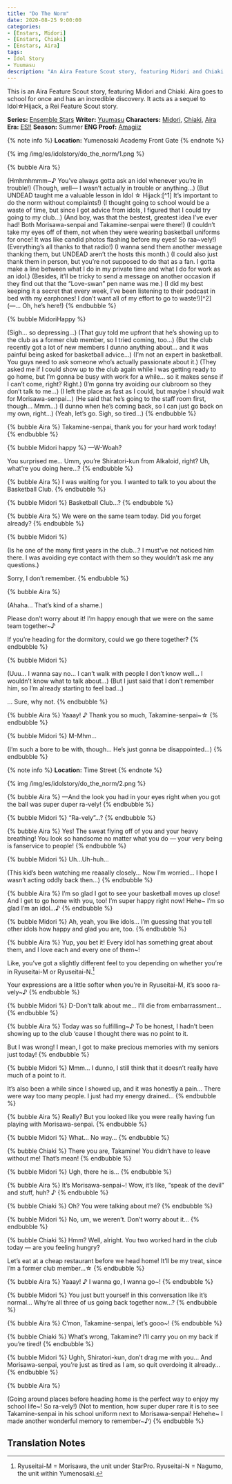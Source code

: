 ```yaml
---
title: "Do The Norm"
date: 2020-08-25 9:00:00
categories:
- [Enstars, Midori]
- [Enstars, Chiaki]
- [Enstars, Aira]
tags:
- Idol Story
- Yuumasu
description: "An Aira Feature Scout story, featuring Midori and Chiaki. Aira goes to school for once and has an incredible discovery."
---
```


This is an Aira Feature Scout story, featuring Midori and Chiaki. Aira goes to school for once and has an incredible discovery. It acts as a sequel to Idol☆Hijack, a Rei Feature Scout story.

**Series:** [Ensemble Stars](/categories/enstars)
**Writer:** [Yuumasu](/tags/Yuumasu)
**Characters:** [Midori](/categories/enstars/Midori), [Chiaki](/categories/enstars/Chiaki), [Aira](/categories/enstars/Aira)
**Era:** [ES!!](/aboutes)
**Season:** Summer
**ENG Proof:** [Amagiiz](https://ensemble-stars.fandom.com/wiki/User:Amagiiz)

<!-- more -->
<link rel="stylesheet" href="https://cdn.jsdelivr.net/npm/hexo-bubble/src/css/enst.min.css">
<link rel="stylesheet" href="https://cdn.jsdelivr.net/gh/310mc/css/css/esexp.css">

{% note info %}
**Location:** Yumenosaki Academy Front Gate
{% endnote %}

{% img /img/es/idolstory/do_the_norm/1.png %}

{% bubble Aira %}
<th>(Hmhmhmmm~♪ You’ve always gotta ask an idol whenever you’re in trouble!)</th>

<th>(Though, well— I wasn’t actually in trouble or anything…)</th>

<th>(But UNDEAD taught me a valuable lesson in Idol ☆ Hijack:[^1] It’s important to do the norm without complaints!)</th>

<th>(I thought going to school would be a waste of time, but since I got advice from idols, I figured that I could try going to my club…)</th>

<th>(And boy, was that the bestest, greatest idea I’ve ever had! Both Morisawa-senpai and Takamine-senpai were there!)</th>

<th>(I couldn’t take my eyes off of them, not when they were wearing basketball uniforms for once! It was like candid photos flashing before my eyes! So raa~vely!)</th>

<th>(Everything’s all thanks to that radio!)</th>

<th>(I wanna send them another message thanking them, but UNDEAD aren’t the hosts this month.)</th>

<th>(I could also just thank them in person, but you’re not supposed to do that as a fan. I gotta make a line between what I do in my private time and what I do for work as an idol.)</th>

<th>(Besides, it’ll be tricky to send a message on another occasion if they find out that the “Love-swan” pen name was me.)</th>

<th>(I did my best keeping it a secret that every week, I’ve been listening to their podcast in bed with my earphones! I don’t want all of my effort to go to waste!)</th>[^2]

<th>(—… Oh, he’s here!)</th>
{% endbubble %}

{% bubble MidoriHappy %}
<th>(Sigh… so depressing…)</th>

<th>(That guy told me upfront that he’s showing up to the club as a former club member, so I tried coming, too…)</th>

<th>(But the club recently got a lot of new members I dunno anything about… and it was painful being asked for basketball advice…)</th>

<th>(I’m not an expert in basketball. You guys need to ask someone who’s actually passionate about it.)</th>

<th>(They asked me if I could show up to the club again while I was getting ready to go home, but I’m gonna be busy with work for a while… so it makes sense if I can’t come, right? Right.)</th>

<th>(I’m gonna try avoiding our clubroom so they don’t talk to me…)</th>

<th>(I left the place as fast as I could, but maybe I should wait for Morisawa-senpai…)</th>

<th>(He said that he’s going to the staff room first, though… Mmm…)</th>

<th>(I dunno when he’s coming back, so I can just go back on my own, right…)</th>

<th>(Yeah, let’s go. Sigh, so tired…)</th>
{% endbubble %}

{% bubble Aira %}
Takamine-senpai, thank you for your hard work today!
{% endbubble %}

{% bubble Midori happy %}
—W-Woah?

You surprised me… Umm, you’re Shiratori-kun from Alkaloid, right? Uh, what’re you doing here…?
{% endbubble %}

{% bubble Aira %}
I was waiting for you. I wanted to talk to you about the Basketball Club.
{% endbubble %}

{% bubble Midori %}
Basketball Club…?
{% endbubble %}

{% bubble Aira %}
We were on the same team today. Did you forget already?
{% endbubble %}

{% bubble Midori %}
<th>(Is he one of the many first years in the club…? I must’ve not noticed him there. I was avoiding eye contact with them so they wouldn’t ask me any questions.)</th>

Sorry, I don’t remember.
{% endbubble %}

{% bubble Aira %}
<th>(Ahaha… That’s kind of a shame.)</th>

Please don’t worry about it! I’m happy enough that we were on the same team together~♪

If you’re heading for the dormitory, could we go there together?
{% endbubble %}

{% bubble Midori %}
<th>(Uuu… I wanna say no… I can’t walk with people I don’t know well… I wouldn’t know what to talk about…)</th>

<th>(But I just said that I don’t remember him, so I’m already starting to feel bad…)</th>

… Sure, why not.
{% endbubble %}

{% bubble Aira %}
Yaaay! ♪ Thank you so much, Takamine-senpai~☆
{% endbubble %}

{% bubble Midori %}
M-Mhm…

<th>(I’m such a bore to be with, though… He’s just gonna be disappointed…)</th>
{% endbubble %}

{% note info %}
**Location:** Time Street
{% endnote %}

{% img /img/es/idolstory/do_the_norm/2.png %}

{% bubble Aira %}
—And the look you had in your eyes right when you got the ball was super duper ra-vely!
{% endbubble %}

{% bubble Midori %}
“Ra-vely”…?
{% endbubble %}

{% bubble Aira %}
Yes! The sweat flying off of you and your heavy breathing! You look so handsome no matter what you do — your very being is fanservice to people!
{% endbubble %}

{% bubble Midori %}
Uh…Uh-huh…

<th>(This kid’s been watching me reaaally closely… Now I’m worried… I hope I wasn’t acting oddly back then…)</th>
{% endbubble %}

{% bubble Aira %}
I’m so glad I got to see your basketball moves up close! And I get to go home with you, too! I’m super happy right now! Hehe~ I’m so glad I’m an idol…♪
{% endbubble %}

{% bubble Midori %}
Ah, yeah, you like idols… I’m guessing that you tell other idols how happy and glad you are, too.
{% endbubble %}

{% bubble Aira %}
Yup, you bet it! Every idol has something great about them, and I love each and every one of them~!

Like, you’ve got a slightly different feel to you depending on whether you’re in Ryuseitai-M or Ryuseitai-N.[^3]

Your expressions are a little softer when you’re in Ryuseitai-M, it’s sooo ra-vely~♪
{% endbubble %}

{% bubble Midori %}
D-Don’t talk about me… I’ll die from embarrassment…
{% endbubble %}

{% bubble Aira %}
Today was so fulfilling~♪ To be honest, I hadn’t been showing up to the club ‘cause I thought there was no point to it.

But I was wrong! I mean, I got to make precious memories with my seniors just today!
{% endbubble %}

{% bubble Midori %}
Mmm… I dunno, I still think that it doesn’t really have much of a point to it.

It’s also been a while since I showed up, and it was honestly a pain… There were way too many people. I just had my energy drained…
{% endbubble %}

{% bubble Aira %}
Really? But you looked like you were really having fun playing with Morisawa-senpai.
{% endbubble %}

{% bubble Midori %}
What… No way…
{% endbubble %}

{% bubble Chiaki %}
There you are, Takamine! You didn’t have to leave without me! That’s mean!
{% endbubble %}

{% bubble Midori %}
Ugh, there he is…
{% endbubble %}

{% bubble Aira %}
It’s Morisawa-senpai~! Wow, it’s like, “speak of the devil” and stuff, huh? ♪
{% endbubble %}

{% bubble Chiaki %}
Oh? You were talking about me?
{% endbubble %}

{% bubble Midori %}
No, um, we weren’t. Don’t worry about it…
{% endbubble %}

{% bubble Chiaki %}
Hmm? Well, alright. You two worked hard in the club today — are you feeling hungry?

Let’s eat at a cheap restaurant before we head home! It’ll be my treat, since I’m a former club member…☆
{% endbubble %}

{% bubble Aira %}
Yaaay! ♪ I wanna go, I wanna go~!
{% endbubble %}

{% bubble Midori %}
You just butt yourself in this conversation like it’s normal… Why’re all three of us going back together now…?
{% endbubble %}

{% bubble Aira %}
C’mon, Takamine-senpai, let’s gooo~!
{% endbubble %}

{% bubble Chiaki %}
What’s wrong, Takamine? I’ll carry you on my back if you’re tired!
{% endbubble %}

{% bubble Midori %}
Ughh, Shiratori-kun, don’t drag me with you… And Morisawa-senpai, you’re just as tired as I am, so quit overdoing it already…
{% endbubble %}

{% bubble Aira %}
<th>(Going around places before heading home is the perfect way to enjoy my school life~! So ra-vely!)</th>

<th>(Not to mention, how super duper rare it is to see Takamine-senpai in his school uniform next to Morisawa-senpai! Hehehe~ I made another wonderful memory to remember~♪)</th>
{% endbubble %}

## Translation Notes
[^1]: A radio Rei and Kaoru were part of in this story.

[^2]: Aira is roommates with Rei and Eichi post-main story, so that might be the reason why.

[^3]: Ryuseitai-M = Morisawa, the unit under StarPro. Ryuseitai-N = Nagumo, the unit within Yumenosaki.
